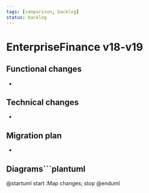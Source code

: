 ```yaml
---
tags: [comparison, backlog]
status: backlog
---
```

# EnterpriseFinance v18-v19

## Functional changes
-

## Technical changes
-

## Migration plan
-

## Diagrams```plantuml
@startuml
start
:Map changes;
stop
@enduml
```




